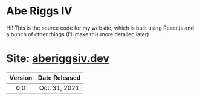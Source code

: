# Abe Riggs IV
Hi! This is the source code for my website, which is built using React.js and a bunch of other things (I'll make this more detailed later).

# Site: <a href="https://aberiggsiv.dev">aberiggsiv.dev</a>

| Version | Date Released|
|:-------:|:------------:|
| 0.0     | Oct. 31, 2021|
